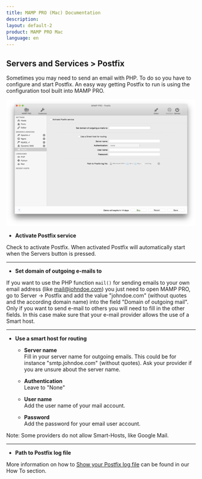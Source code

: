 ```yaml
---
title: MAMP PRO (Mac) Documentation
description: 
layout: default-2
product: MAMP PRO Mac
language: en
---
```


## Servers and Services > Postfix

Sometimes you may need to send an email with PHP. To do so you have to configure and start Postfix. An easy way getting Postfix to run is using the configuration tool built into MAMP PRO.

![MAMP](Postfix.png)

*  **Activate Postfix service**  

Check to activate Postfix. When activated Postfix will automatically start when the Servers button is pressed.

---

*  **Set domain of outgoing e-mails to**

If you want to use the PHP function `mail()` for sending emails to your own email address (like mail@johndoe.com) you
just need to open MAMP PRO, go to Server -> Postfix and add the value "johndoe.com" (without quotes and the according
domain name) into the field "Domain of outgoing mail". Only if you want to send e-mail to others you will need to fill
in the other fields. In this case make sure that your e-mail provider allows the use of a Smart host.

---

*  **Use a smart host for routing**  

    *  **Server name**  
       Fill in your server name for outgoing emails. This could be for instance "smtp.johndoe.com" (without quotes).
       Ask your provider if you are unsure about the server name.  

    *  **Authentication**  
       Leave to "None"  

    *  **User name**  
       Add the user name of your mail account.  

    *  **Password**  
       Add the password for your email user account.  

<div class="alert" role="alert">
Note: Some providers do not allow Smart-Hosts, like Google Mail.
</div>

---

*  **Path to Postfix log file**  

More information on how to [Show your Postfix log file](../../How-Tos/#postfix_log) can be found in our How To section.
